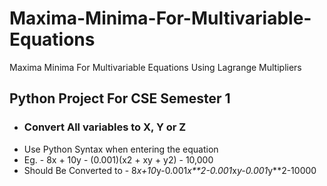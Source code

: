 # Maxima-Minima-For-Multivariable-Equations
Maxima Minima For Multivariable Equations Using Lagrange Multipliers

## **Python Project For CSE Semester 1**

- ### Convert All variables to X, Y or Z
 - Use Python Syntax when entering the equation
  - Eg. - 8x + 10y - (0.001)(x2 + xy + y2) - 10,000
   - Should Be Converted to - 8*x+10*y-0.001*x**2-0.001*x*y-0.001*y**2-10000
